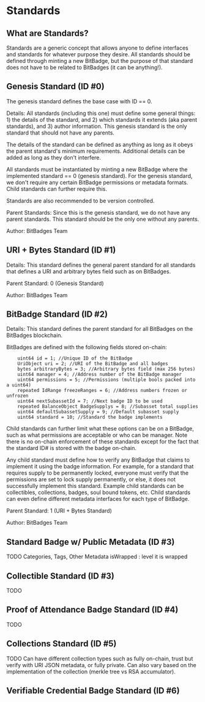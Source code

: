 # Standards

## What are Standards?
Standards are a generic concept that allows anyone to define interfaces and standards for whatever purpose they desire. All standards should be defined through minting a new BitBadge, but the purpose of that standard does not have to be related to BitBadges (it can be anything!).

## Genesis Standard (ID #0)
The genesis standard defines the base case with ID == 0. 

Details: All standards (including this one) must define some general things: 1) the details of the standard, and 2) which standards it extends (aka parent standards), and 3) author information. This genesis standard is the only standard that should not have any parents. 

The details of the standard can be defined as anything as long as it obeys the parent standard's minimum requirements. Additional details can be added as long as they don't interfere.

All standards must be instantiated by minting a new BitBadge where the implemented standard == 0 (genesis standard). For the genesis standard, we don't require any certain BitBadge permissions or metadata formats. Child standards can further require this. 

Standards are also recommended to be version controlled. 

Parent Standards: Since this is the genesis standard, we do not have any parent standards. This standard should be the only one without any parents.

Author: BitBadges Team

## URI + Bytes Standard (ID #1)
Details: This standard defines the general parent standard for all standards that defines a URI and arbitrary bytes field such as on BitBadges. 

Parent Standard: 0 (Genesis Standard)

Author: BitBadges Team

## BitBadge Standard (ID #2)
Details: This standard defines the parent standard for all BitBadges on the BitBadges blockchain. 

BitBadges are defined with the following fields stored on-chain: 
```
    uint64 id = 1; //Unique ID of the BitBadge
    UriObject uri = 2; //URI of the BitBadge and all badges
    bytes arbitraryBytes = 3; //Arbitrary bytes field (max 256 bytes)
    uint64 manager = 4; //Address number of the BitBadge manager
    uint64 permissions = 5; //Permissions (multiple bools packed into a uint64)
    repeated IdRange freezeRanges = 6; //Address numbers frozen or unfrozen
    uint64 nextSubassetId = 7; //Next badge ID to be used
    repeated BalanceObject BadgeSupplys = 8; //Subasset total supplies
    uint64 defaultSubassetSupply = 9; //Default subasset supply
    uint64 standard = 10; //Standard the badge implements
```

Child standards can further limit what these options can be on a BitBadge, such as what permissions are acceptable or who can be manager. Note there is no on-chain enforcement of these standards except for the fact that the standard ID# is stored with the badge on-chain. 

Any child standard must define how to verify any BitBadge that claims to implement it using the badge information. For example, for a standard that requires supply to be permanently locked, everyone must verify that the permissions are set to lock supply permanently, or else, it does not successfully implement this standard. Example child standards can be collectibles, collections, badges, soul bound tokens, etc. Child standards can even define different metadata interfaces for each type of BitBadge.

Parent Standard: 1 (URI + Bytes Standard)

Author: BitBadges Team

## Standard Badge w/ Public Metadata (ID #3)
TODO 
Categories, Tags, Other Metadata
    isWrapped : level it is wrapped
## Collectible Standard (ID #3)
TODO
## Proof of Attendance Badge Standard (ID #4)
TODO
## Collections Standard (ID #5)
TODO
Can have different collection types such as fully on-chain, trust but verify with URI JSON metadata, or fully private. Can also vary based on the implementation of the collection (merkle tree vs RSA accumulator).
## Verifiable Credential Badge Standard (ID #6)
                
